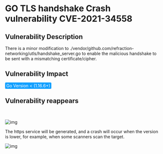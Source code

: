 # GO TLS handshake Crash vulnerability CVE-2021-34558

## Vulnerability Description

There is a minor modification to ./vendor/github.com/refraction-networking/utls/handshake_server.go to enable the malicious handshake to be sent with a mismatching certificate/cipher.

## Vulnerability Impact

<span style="background-color:rgb(18, 160, 255); padding: 2px 4px; border-radius: 3px; color: white;">Go Version < (1.16.6+)</span>

## Vulnerability reappears


</a-alert>
<br/>

![img](https://raw.githubusercontent.com/PeiQi0/PeiQi-WIKI-Book/refs/heads/main/docs/.vuepress/../.vuepress/public/img/1629864513077-55d4d04b-ab9f-4d70-9799-023909f330d3.png)

The https service will be generated, and a crash will occur when the version is lower, for example, when some scanners scan the target.

![img](https://raw.githubusercontent.com/PeiQi0/PeiQi-WIKI-Book/refs/heads/main/docs/.vuepress/../.vuepress/public/img/1629864595182-1c6feec4-ed7a-484c-8e73-d360ff4ddcab.png)